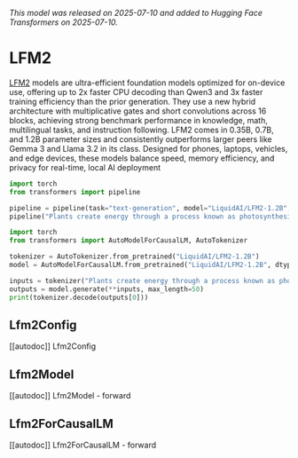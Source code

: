 <!--Copyright 2025 The HuggingFace Team. All rights reserved.

Licensed under the Apache License, Version 2.0 (the "License"); you may not use this file except in compliance with
the License. You may obtain a copy of the License at

http://www.apache.org/licenses/LICENSE-2.0

Unless required by applicable law or agreed to in writing, software distributed under the License is distributed on
an "AS IS" BASIS, WITHOUT WARRANTIES OR CONDITIONS OF ANY KIND, either express or implied. See the License for the
specific language governing permissions and limitations under the License.

⚠️ Note that this file is in Markdown but contain specific syntax for our doc-builder (similar to MDX) that may not be
rendered properly in your Markdown viewer.

-->
*This model was released on 2025-07-10 and added to Hugging Face Transformers on 2025-07-10.*

# LFM2

[LFM2](https://www.liquid.ai/blog/liquid-foundation-models-v2-our-second-series-of-generative-ai-models) models are ultra-efficient foundation models optimized for on-device use, offering up to 2x faster CPU decoding than Qwen3 and 3x faster training efficiency than the prior generation. They use a new hybrid architecture with multiplicative gates and short convolutions across 16 blocks, achieving strong benchmark performance in knowledge, math, multilingual tasks, and instruction following. LFM2 comes in 0.35B, 0.7B, and 1.2B parameter sizes and consistently outperforms larger peers like Gemma 3 and Llama 3.2 in its class. Designed for phones, laptops, vehicles, and edge devices, these models balance speed, memory efficiency, and privacy for real-time, local AI deployment

<hfoptions id="usage">
<hfoption id="Pipeline">

```py
import torch
from transformers import pipeline

pipeline = pipeline(task="text-generation", model="LiquidAI/LFM2-1.2B", dtype="auto",)
pipeline("Plants create energy through a process known as photosynthesis.")
```

</hfoption>
<hfoption id="AutoModel">

```py
import torch
from transformers import AutoModelForCausalLM, AutoTokenizer

tokenizer = AutoTokenizer.from_pretrained("LiquidAI/LFM2-1.2B")
model = AutoModelForCausalLM.from_pretrained("LiquidAI/LFM2-1.2B", dtype="auto",)

inputs = tokenizer("Plants create energy through a process known as photosynthesis.", return_tensors="pt")
outputs = model.generate(**inputs, max_length=50)
print(tokenizer.decode(outputs[0]))
```

</hfoption>
</hfoptions>

## Lfm2Config

[[autodoc]] Lfm2Config

## Lfm2Model

[[autodoc]] Lfm2Model
    - forward

## Lfm2ForCausalLM

[[autodoc]] Lfm2ForCausalLM
    - forward